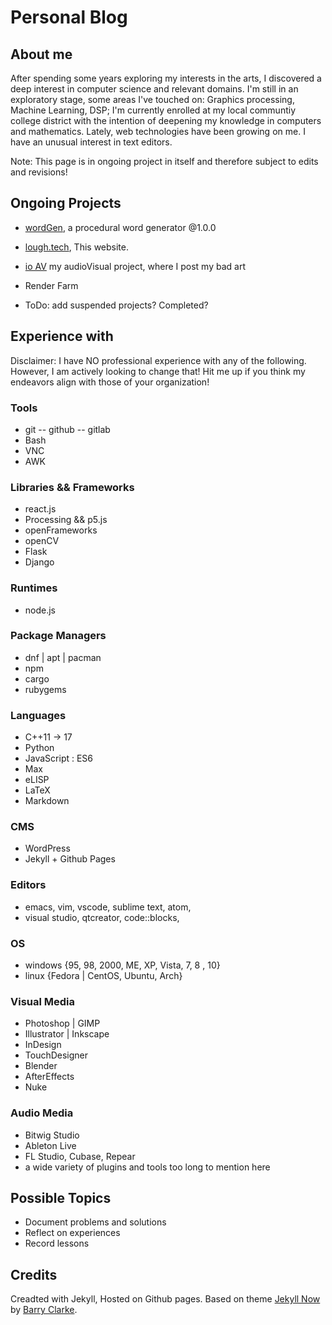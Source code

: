 # Personal Blog

## About me

After spending some years exploring my interests in the arts, I discovered a deep interest in computer science and relevant domains.
I'm still in an exploratory stage, some areas I've touched on: Graphics processing, Machine Learning, DSP; I'm currently enrolled at my local communtiy college district with the intention of deepening my knowledge in computers and mathematics.
Lately, web technologies have been growing on me.
I have an unusual interest in text editors. 

Note: This page is in ongoing project in itself and therefore subject to edits and revisions!

## Ongoing Projects

- [wordGen](https://github.com/drewLo/wordGen), a procedural word generator @1.0.0
- [lough.tech](http//lough.tech "lough.tech"), This website.
- [io AV](http://ioav.tech "ioAV") my audioVisual project, where I post my bad art

- Render Farm

- ToDo: add suspended projects? Completed?

## Experience with

Disclaimer: I have NO professional experience with any of the following. However, I am actively looking to change that! Hit me up if you think my endeavors align with those of your organization!

### Tools

- git
    -- github
    -- gitlab
- Bash
- VNC
- AWK

### Libraries && Frameworks

- react.js
- Processing && p5.js
- openFrameworks
- openCV
- Flask
- Django

### Runtimes

- node.js

### Package Managers

- dnf | apt | pacman
- npm
- cargo
- rubygems

### Languages

- C++11 -> 17
- Python
- JavaScript : ES6
- Max
- eLISP
- LaTeX
- Markdown

### CMS

- WordPress
- Jekyll + Github Pages

### Editors

- emacs, vim, vscode, sublime text, atom,
- visual studio, qtcreator, code::blocks,

### OS

- windows {95, 98, 2000, ME, XP, Vista, 7, 8 , 10}
- linux {Fedora | CentOS, Ubuntu, Arch}

### Visual Media

- Photoshop | GIMP
- Illustrator | Inkscape
- InDesign
- TouchDesigner
- Blender
- AfterEffects
- Nuke

### Audio Media

- Bitwig Studio
- Ableton Live
- FL Studio, Cubase, Repear 
- a wide variety of plugins and tools too long to mention here

## Possible Topics

- Document problems and solutions
- Reflect on experiences
- Record lessons

## Credits

Creadted with Jekyll, Hosted on Github pages.
Based on theme [Jekyll Now][jekyll-now] by [Barry Clarke][bc-gh]. 

[bc-gh]: https://github.com/barryclark/
[jekyll-now]: https://github.com/barryclark/jekyll-now